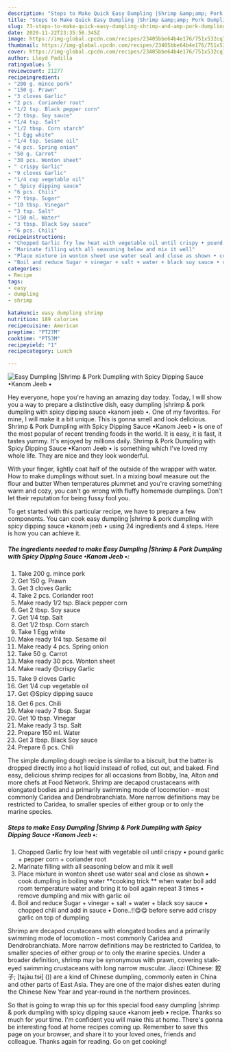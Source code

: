 ```yaml
---
description: "Steps to Make Quick Easy Dumpling |Shrimp &amp;amp; Pork Dumpling with Spicy Dipping Sauce •Kanom Jeeb •"
title: "Steps to Make Quick Easy Dumpling |Shrimp &amp;amp; Pork Dumpling with Spicy Dipping Sauce •Kanom Jeeb •"
slug: 73-steps-to-make-quick-easy-dumpling-shrimp-and-amp-pork-dumpling-with-spicy-dipping-sauce-kanom-jeeb
date: 2020-11-22T23:35:56.345Z
image: https://img-global.cpcdn.com/recipes/23405bbe64b4e176/751x532cq70/easy-dumpling-shrimp-pork-dumpling-with-spicy-dipping-sauce-•kanom-jeeb-•-recipe-main-photo.jpg
thumbnail: https://img-global.cpcdn.com/recipes/23405bbe64b4e176/751x532cq70/easy-dumpling-shrimp-pork-dumpling-with-spicy-dipping-sauce-•kanom-jeeb-•-recipe-main-photo.jpg
cover: https://img-global.cpcdn.com/recipes/23405bbe64b4e176/751x532cq70/easy-dumpling-shrimp-pork-dumpling-with-spicy-dipping-sauce-•kanom-jeeb-•-recipe-main-photo.jpg
author: Lloyd Padilla
ratingvalue: 5
reviewcount: 21277
recipeingredient:
- "200 g. mince pork"
- "150 g. Prawn"
- "3 cloves Garlic"
- "2 pcs. Coriander root"
- "1/2 tsp. Black pepper corn"
- "2 tbsp. Soy sauce"
- "1/4 tsp. Salt"
- "1/2 tbsp. Corn starch"
- "1 Egg white"
- "1/4 tsp. Sesame oil"
- "4 pcs. Spring onion"
- "50 g. Carrot"
- "30 pcs. Wonton sheet"
- " crispy Garlic"
- "9 cloves Garlic"
- "1/4 cup vegetable oil"
- " Spicy dipping sauce"
- "6 pcs. Chili"
- "7 tbsp. Sugar"
- "10 tbsp. Vinegar"
- "3 tsp. Salt"
- "150 ml. Water"
- "3 tbsp. Black Soy sauce"
- "6 pcs. Chili"
recipeinstructions:
- "Chopped Garlic fry low heat with vegetable oil until crispy • pound garlic + pepper corn + coriander root"
- "Marinate filling with all seasoning below and mix it well"
- "Place mixture in wonton sheet use water seal and close as shown • cook dumpling in boiling water **cooking trick ** when water boil add room temperature water and bring it to boil again repeat 3 times • remove dumpling and mix with garlic oil"
- "Boil and reduce Sugar + vinegar + salt + water + black soy sauce • chopped chili and add in sauce • Done..!!😋😋 before serve add crispy garlic on top of dumpling"
categories:
- Recipe
tags:
- easy
- dumpling
- shrimp

katakunci: easy dumpling shrimp 
nutrition: 189 calories
recipecuisine: American
preptime: "PT27M"
cooktime: "PT53M"
recipeyield: "1"
recipecategory: Lunch

---
```



![Easy Dumpling |Shrimp &amp; Pork Dumpling with Spicy Dipping Sauce •Kanom Jeeb •](https://img-global.cpcdn.com/recipes/23405bbe64b4e176/751x532cq70/easy-dumpling-shrimp-pork-dumpling-with-spicy-dipping-sauce-•kanom-jeeb-•-recipe-main-photo.jpg)

Hey everyone, hope you're having an amazing day today. Today, I will show you a way to prepare a distinctive dish, easy dumpling |shrimp &amp; pork dumpling with spicy dipping sauce •kanom jeeb •. One of my favorites. For mine, I will make it a bit unique. This is gonna smell and look delicious.
Shrimp &amp; Pork Dumpling with Spicy Dipping Sauce •Kanom Jeeb • is one of the most popular of recent trending foods in the world. It is easy, it is fast, it tastes yummy. It's enjoyed by millions daily. Shrimp &amp; Pork Dumpling with Spicy Dipping Sauce •Kanom Jeeb • is something which I've loved my whole life. They are nice and they look wonderful.

With your finger, lightly coat half of the outside of the wrapper with water. How to make dumplings without suet. In a mixing bowl measure out the flour and butter When temperatures plummet and you&#39;re craving something warm and cozy, you can&#39;t go wrong with fluffy homemade dumplings. Don&#39;t let their reputation for being fussy fool you.


To get started with this particular recipe, we have to prepare a few components. You can cook easy dumpling |shrimp &amp; pork dumpling with spicy dipping sauce •kanom jeeb • using 24 ingredients and 4 steps. Here is how you can achieve it.

<!--inarticleads1-->

##### The ingredients needed to make Easy Dumpling |Shrimp &amp; Pork Dumpling with Spicy Dipping Sauce •Kanom Jeeb •:

1. Take 200 g. mince pork
1. Get 150 g. Prawn
1. Get 3 cloves Garlic
1. Take 2 pcs. Coriander root
1. Make ready 1/2 tsp. Black pepper corn
1. Get 2 tbsp. Soy sauce
1. Get 1/4 tsp. Salt
1. Get 1/2 tbsp. Corn starch
1. Take 1 Egg white
1. Make ready 1/4 tsp. Sesame oil
1. Make ready 4 pcs. Spring onion
1. Take 50 g. Carrot
1. Make ready 30 pcs. Wonton sheet
1. Make ready  🟡crispy Garlic
1. Take 9 cloves Garlic
1. Get 1/4 cup vegetable oil
1. Get  🟡Spicy dipping sauce
1. Get 6 pcs. Chili
1. Make ready 7 tbsp. Sugar
1. Get 10 tbsp. Vinegar
1. Make ready 3 tsp. Salt
1. Prepare 150 ml. Water
1. Get 3 tbsp. Black Soy sauce
1. Prepare 6 pcs. Chili


The simple dumpling dough recipe is similar to a biscuit, but the batter is dropped directly into a hot liquid instead of rolled, cut out, and baked. Find easy, delicious shrimp recipes for all occasions from Bobby, Ina, Alton and more chefs at Food Network. Shrimp are decapod crustaceans with elongated bodies and a primarily swimming mode of locomotion - most commonly Caridea and Dendrobranchiata. More narrow definitions may be restricted to Caridea, to smaller species of either group or to only the marine species. 

<!--inarticleads2-->

##### Steps to make Easy Dumpling |Shrimp &amp; Pork Dumpling with Spicy Dipping Sauce •Kanom Jeeb •:

1. Chopped Garlic fry low heat with vegetable oil until crispy • pound garlic + pepper corn + coriander root
1. Marinate filling with all seasoning below and mix it well
1. Place mixture in wonton sheet use water seal and close as shown • cook dumpling in boiling water **cooking trick ** when water boil add room temperature water and bring it to boil again repeat 3 times • remove dumpling and mix with garlic oil
1. Boil and reduce Sugar + vinegar + salt + water + black soy sauce • chopped chili and add in sauce • Done..!!😋😋 before serve add crispy garlic on top of dumpling


Shrimp are decapod crustaceans with elongated bodies and a primarily swimming mode of locomotion - most commonly Caridea and Dendrobranchiata. More narrow definitions may be restricted to Caridea, to smaller species of either group or to only the marine species. Under a broader definition, shrimp may be synonymous with prawn, covering stalk-eyed swimming crustaceans with long narrow muscular. Jiaozi (Chinese: 餃子; [tɕjàu.tsɨ] ()) are a kind of Chinese dumpling, commonly eaten in China and other parts of East Asia. They are one of the major dishes eaten during the Chinese New Year and year-round in the northern provinces. 

So that is going to wrap this up for this special food easy dumpling |shrimp &amp; pork dumpling with spicy dipping sauce •kanom jeeb • recipe. Thanks so much for your time. I'm confident you will make this at home. There's gonna be interesting food at home recipes coming up. Remember to save this page on your browser, and share it to your loved ones, friends and colleague. Thanks again for reading. Go on get cooking!
